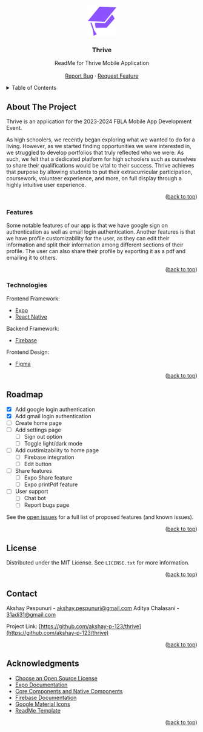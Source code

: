 <!-- Improved compatibility of back to top link: See: https://github.com/othneildrew/Best-README-Template/pull/73 -->
<a name="readme-top"></a>







<!-- PROJECT LOGO -->
<br />
<div align="center">
  <a href="https://github.com/othneildrew/Best-README-Template">
    <img src="/mad.png" alt="Logo" width="80" height="80">
  </a>

  <h3 align="center">Thrive</h3>

  <p align="center">
    ReadMe for Thrive Mobile Application
    <br />
    <br />
    <a href="https://github.com/othneildrew/Best-README-Template/issues">Report Bug</a>
    ·
    <a href="https://github.com/othneildrew/Best-README-Template/issues">Request Feature</a>
  </p>
</div>



<!-- TABLE OF CONTENTS -->
<details>
  <summary>Table of Contents</summary>
  <ol>
    <li>
      <a href="#about-the-project">About The Project</a>
      <ul>
        <li><a href="#features">Features</a></li>
        <li><a href="#technologies">Technologies</a></li>
      </ul>
    </li>
    <li><a href="#roadmap">Roadmap</a></li>
    <li><a href="#license">License</a></li>
    <li><a href="#contact">Contact</a></li>
    <li><a href="#acknowledgments">Acknowledgments</a></li>
  </ol>
</details>



<!-- ABOUT THE PROJECT -->
## About The Project

Thrive is an application for the 2023-2024 FBLA Mobile App Development Event. 

As high schoolers, we recently began exploring what we wanted to do for a living. However, as we started finding opportunities we were interested in, we struggled to develop portfolios that truly reflected who we were. As such, we felt that a dedicated platform for high schoolers such as ourselves to share their qualifications would be vital to their success. Thrive achieves that purpose by allowing students to put their extracurricular participation, coursework, volunteer experience, and more, on full display through a highly intuitive user experience.


<p align="right">(<a href="#readme-top">back to top</a>)</p>

### Features

Some notable features of our app is that we have google sign on authentication as well as email login authentication. Another features is that we have profile customizability for the user, as they can edit their information and split their information among different sections of their profile. The user can also share their profile by exporting it as a pdf and emailing it to others. 


<p align="right">(<a href="#readme-top">back to top</a>)</p>

### Technologies

Frontend Framework: 

* [Expo](https://docs.expo.dev/)
* [React Native](https://reactnative.dev/)



Backend Framework: 
* [Firebase](https://rnfirebase.io/)



Frontend Design: 
* [Figma](https://www.figma.com/)










<p align="right">(<a href="#readme-top">back to top</a>)</p>








<!-- ROADMAP -->
## Roadmap

- [x] Add google login authentication
- [x] Add gmail login authentication
- [ ] Create home page
- [ ] Add settings page
    - [ ] Sign out option
    - [ ] Toggle light/dark mode
- [ ] Add custimizability to home page
    - [ ] Firebase integration
    - [ ] Edit button
- [ ] Share features
  - [ ] Expo Share feature
  - [ ] Expo printPdf feature
- [ ] User support
  - [ ] Chat bot
  - [ ] Report bugs page

See the [open issues](https://github.com/othneildrew/Best-README-Template/issues) for a full list of proposed features (and known issues).

<p align="right">(<a href="#readme-top">back to top</a>)</p>







<!-- LICENSE -->
## License

Distributed under the MIT License. See `LICENSE.txt` for more information.

<p align="right">(<a href="#readme-top">back to top</a>)</p>



<!-- CONTACT -->
## Contact

Akshay Pespunuri  - akshay.pespunuri@gmail.com
Aditya Chalasani - 31adi31@gmail.com

Project Link: [https://github.com/akshay-p-123/thrive](https://github.com/akshay-p-123/thrive)

<p align="right">(<a href="#readme-top">back to top</a>)</p>



<!-- ACKNOWLEDGMENTS -->
## Acknowledgments



* [Choose an Open Source License](https://choosealicense.com)
* [Expo Documentation](https://docs.expo.dev/)
* [Core Components and Native Components](https://reactnative.dev/docs/intro-react-native-components)
* [Firebase Documentation](https://rnfirebase.io/)
* [Google Material Icons](https://fonts.google.com/icons)
* [ReadMe Template](https://github.com/othneildrew/Best-README-Template)

<p align="right">(<a href="#readme-top">back to top</a>)</p>



<!-- MARKDOWN LINKS & IMAGES -->
<!-- https://www.markdownguide.org/basic-syntax/#reference-style-links -->
[contributors-shield]: https://img.shields.io/github/contributors/othneildrew/Best-README-Template.svg?style=for-the-badge
[contributors-url]: https://github.com/othneildrew/Best-README-Template/graphs/contributors
[forks-shield]: https://img.shields.io/github/forks/othneildrew/Best-README-Template.svg?style=for-the-badge
[forks-url]: https://github.com/othneildrew/Best-README-Template/network/members
[stars-shield]: https://img.shields.io/github/stars/othneildrew/Best-README-Template.svg?style=for-the-badge
[stars-url]: https://github.com/othneildrew/Best-README-Template/stargazers
[issues-shield]: https://img.shields.io/github/issues/othneildrew/Best-README-Template.svg?style=for-the-badge
[issues-url]: https://github.com/othneildrew/Best-README-Template/issues
[license-shield]: https://img.shields.io/github/license/othneildrew/Best-README-Template.svg?style=for-the-badge
[license-url]: https://github.com/othneildrew/Best-README-Template/blob/master/LICENSE.txt
[linkedin-shield]: https://img.shields.io/badge/-LinkedIn-black.svg?style=for-the-badge&logo=linkedin&colorB=555
[linkedin-url]: https://linkedin.com/in/othneildrew
[product-screenshot]: images/screenshot.png
[Node.js]: https://img.shields.io/badge/next.js-000000?style=for-the-badge&logo=nextdotjs&logoColor=white
[Node.js-url]: https://nodejs.org/en
[React.js]: https://img.shields.io/badge/React-20232A?style=for-the-badge&logo=react&logoColor=61DAFB
[ReactNative-url]: https://reactnative.dev/
[Node.js]: https://img.shields.io/badge/next.js-000000?style=for-the-badge&logo=nextdotjs&logoColor=white
[Node.js-url]: https://nodejs.org/en
[React.js]: https://img.shields.io/badge/React-20232A?style=for-the-badge&logo=react&logoColor=61DAFB
[ReactNative-url]: https://reactnative.dev/

